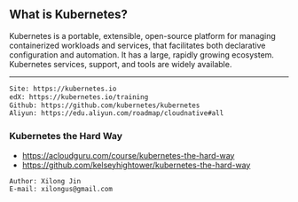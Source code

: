 ## What is Kubernetes?
Kubernetes is a portable, extensible, open-source platform for managing containerized workloads and services, that facilitates both declarative configuration and automation. It has a large, rapidly growing ecosystem. Kubernetes services, support, and tools are widely available.
***

```html
Site: https://kubernetes.io
edX: https://kubernetes.io/training
Github: https://github.com/kubernetes/kubernetes
Aliyun: https://edu.aliyun.com/roadmap/cloudnative#all
```

### Kubernetes the Hard Way
* https://acloudguru.com/course/kubernetes-the-hard-way
* https://github.com/kelseyhightower/kubernetes-the-hard-way


```text
Author: Xilong Jin
E-mail: xilongus@gmail.com
```
